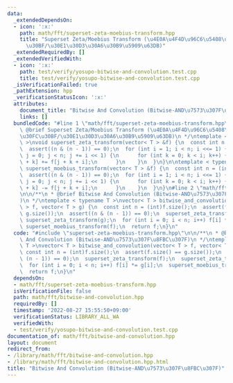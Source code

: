 ```yaml
---
data:
  _extendedDependsOn:
  - icon: ':x:'
    path: math/fft/superset-zeta-moebius-transform.hpp
    title: "Superset Zeta/Moebius Transform (\u4E0A\u4F4D\u96C6\u5408\u306E\u30BC\u30FC\
      \u30BF/\u30E1\u30D3\u30A6\u30B9\u5909\u63DB)"
  _extendedRequiredBy: []
  _extendedVerifiedWith:
  - icon: ':x:'
    path: test/verify/yosupo-bitwise-and-convolution.test.cpp
    title: test/verify/yosupo-bitwise-and-convolution.test.cpp
  _isVerificationFailed: true
  _pathExtension: hpp
  _verificationStatusIcon: ':x:'
  attributes:
    document_title: "Bitwise And Convolution (Bitwise-AND\u7573\u307F\u8FBC\u307F)"
    links: []
  bundledCode: "#line 1 \"math/fft/superset-zeta-moebius-transform.hpp\"\n/**\n *\
    \ @brief Superset Zeta/Moebius Transform (\u4E0A\u4F4D\u96C6\u5408\u306E\u30BC\
    \u30FC\u30BF/\u30E1\u30D3\u30A6\u30B9\u5909\u63DB)\n */\ntemplate < typename T\
    \ >\nvoid superset_zeta_transform(vector< T > &f) {\n  const int n = (int)f.size();\n\
    \  assert((n & (n - 1)) == 0);\n  for (int i = 1; i < n; i <<= 1) {\n    for (int\
    \ j = 0; j < n; j += i << 1) {\n      for (int k = 0; k < i; k++) {\n        f[j\
    \ + k] += f[j + k + i];\n      }\n    }\n  }\n}\n\ntemplate < typename T >\nvoid\
    \ superset_moebius_transform(vector< T > &f) {\n  const int n = (int)f.size();\n\
    \  assert((n & (n - 1)) == 0);\n  for (int i = 1; i < n; i <<= 1) {\n    for (int\
    \ j = 0; j < n; j += i << 1) {\n      for (int k = 0; k < i; k++) {\n        f[j\
    \ + k] -= f[j + k + i];\n      }\n    }\n  }\n}\n#line 2 \"math/fft/bitwise-and-convolution.hpp\"\
    \n\n/**\n * @brief Bitwise And Convolution (Bitwise-AND\u7573\u307F\u8FBC\u307F\
    )\n */\ntemplate < typename T >\nvector< T > bitwise_and_convolution(vector< T\
    \ > f, vector< T > g) {\n  const int n = (int)f.size();\n  assert(f.size() ==\
    \ g.size());\n  assert((n & (n - 1)) == 0);\n  superset_zeta_transform(f);\n \
    \ superset_zeta_transform(g);\n  for (int i = 0; i < n; i++) f[i] *= g[i];\n \
    \ superset_moebius_transform(f);\n  return f;\n}\n"
  code: "#include \"superset-zeta-moebius-transform.hpp\"\n\n/**\n * @brief Bitwise\
    \ And Convolution (Bitwise-AND\u7573\u307F\u8FBC\u307F)\n */\ntemplate < typename\
    \ T >\nvector< T > bitwise_and_convolution(vector< T > f, vector< T > g) {\n \
    \ const int n = (int)f.size();\n  assert(f.size() == g.size());\n  assert((n &\
    \ (n - 1)) == 0);\n  superset_zeta_transform(f);\n  superset_zeta_transform(g);\n\
    \  for (int i = 0; i < n; i++) f[i] *= g[i];\n  superset_moebius_transform(f);\n\
    \  return f;\n}\n"
  dependsOn:
  - math/fft/superset-zeta-moebius-transform.hpp
  isVerificationFile: false
  path: math/fft/bitwise-and-convolution.hpp
  requiredBy: []
  timestamp: '2022-08-27 15:55:50+09:00'
  verificationStatus: LIBRARY_ALL_WA
  verifiedWith:
  - test/verify/yosupo-bitwise-and-convolution.test.cpp
documentation_of: math/fft/bitwise-and-convolution.hpp
layout: document
redirect_from:
- /library/math/fft/bitwise-and-convolution.hpp
- /library/math/fft/bitwise-and-convolution.hpp.html
title: "Bitwise And Convolution (Bitwise-AND\u7573\u307F\u8FBC\u307F)"
---
```

